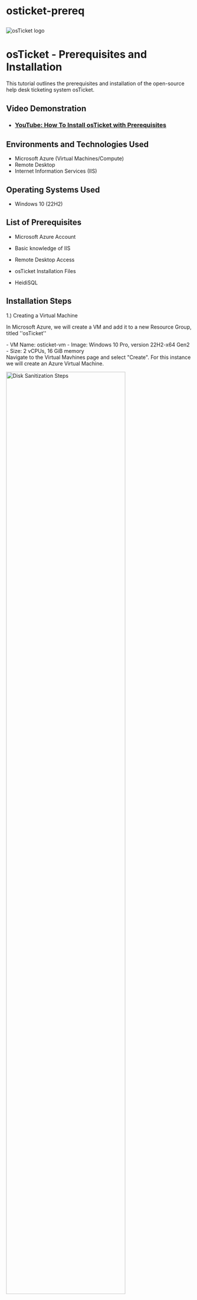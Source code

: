  # osticket-prereq<p align="center">
<img src="https://i.imgur.com/Clzj7Xs.png" alt="osTicket logo"/>
</p>

<h1>osTicket - Prerequisites and Installation</h1>
This tutorial outlines the prerequisites and installation of the open-source help desk ticketing system osTicket.<br />


<h2>Video Demonstration</h2>

- ### [YouTube: How To Install osTicket with Prerequisites](https://www.youtube.com)

<h2>Environments and Technologies Used</h2>

- Microsoft Azure (Virtual Machines/Compute)
- Remote Desktop
- Internet Information Services (IIS)

<h2>Operating Systems Used </h2>

- Windows 10</b> (22H2)

<h2>List of Prerequisites</h2>

- Microsoft Azure Account</p>
- Basic knowledge of IIS</p>
- Remote Desktop Access</p>
- osTicket Installation Files</p>
- HeidiSQL</p>

<h2>Installation Steps</h2>
1.) Creating a Virtual Machine
<p>
In Microsoft Azure, we will create a VM and add it to a new Resource Group, titled ''osTicket''
</p>
- VM Name: osticket-vm
- Image: Windows 10 Pro, version 22H2-x64 Gen2
- Size: 2 vCPUs, 16 GiB memory
<br />
Navigate to the Virtual Mavhines page and 
select "Create". For this instance we will 
create an Azure Virtual Machine.
<p>
<img src="https://i.imgur.com/IMOCpiS.png" height="80%" width="80%" alt="Disk Sanitization Steps"/>
</p>
<p>
Installing files to setup Os Ticket.
</p>
<br />

<p>
<img src="https://i.imgur.com/ROFuXhX.png" height="80%" width="80%" alt="Disk Sanitization Steps"/>
</p>
<p>
After creating roles and specifying permissions I can determine whether users can view, edit, or have specific access to sections.
</p>
<br />

